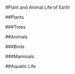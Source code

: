 #Plant and Animal Life of Earth

##Plants

###Trees

##Animals

###Birds

###Mammals

##Aquatic Life
